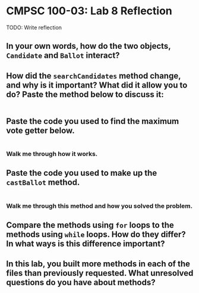 # CMPSC 100-03: Lab 8 Reflection

TODO: Write reflection

## In your own words, how do the two objects, `Candidate` and `Ballot` interact?

## How did the `searchCandidates` method change, and why is it important? What did it allow you to do? Paste the method below to discuss it:

```java

```

## Paste the code you used to find the maximum vote getter below.

```java

```

### Walk me through how it works.


## Paste the code you used to make up the `castBallot` method.

```java

```

### Walk me through this method and how you solved the problem.

## Compare the methods using `for` loops to the methods using `while` loops. How do they differ? In what ways is this difference important?

## In this lab, you built more methods in each of the files than previously requested. What unresolved questions do you have about methods?